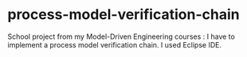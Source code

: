 # process-model-verification-chain
School project from my Model-Driven Engineering courses : I have to implement a process model verification chain. I used Eclipse IDE.

